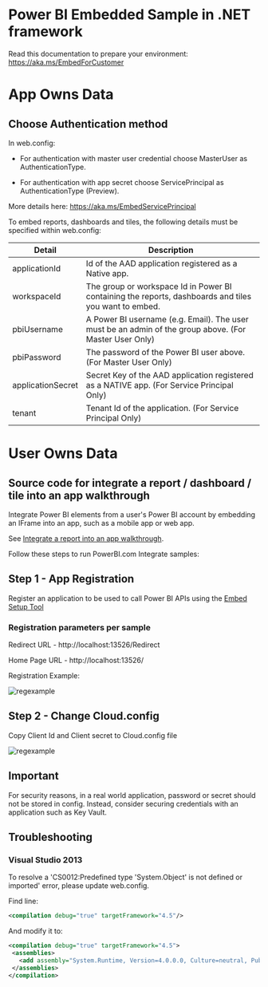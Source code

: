 # Power BI Embedded Sample in .NET framework

Read this documentation to prepare your environment: https://aka.ms/EmbedForCustomer

# App Owns Data

## Choose Authentication method

In web.config:

- For authentication with master user credential choose MasterUser as AuthenticationType.

- For authentication with app secret choose ServicePrincipal as AuthenticationType (Preview).

More details here: https://aka.ms/EmbedServicePrincipal

To embed reports, dashboards and tiles, the following details must be specified within web.config:

| Detail            | Description                                                                                           |
|-------------------|-------------------------------------------------------------------------------------------------------|
| applicationId     | Id of the AAD application registered as a Native app.                                                 |
| workspaceId       | The group or workspace Id in Power BI containing the reports, dashboards and tiles you want to embed. |
| pbiUsername       | A Power BI username (e.g. Email). The user must be an admin of the group above. (For Master User Only)|
| pbiPassword       | The password of the Power BI user above. (For Master User Only)                                       |
| applicationSecret | Secret Key of the AAD application registered as a NATIVE app. (For Service Principal Only)           |
| tenant            | Tenant Id of the application. (For Service Principal Only)                                         |

# User Owns Data

## Source code for integrate a report / dashboard / tile into an app walkthrough

Integrate Power BI elements from a user's Power BI account by embedding an IFrame into an app, such as a mobile app or web app.

See [Integrate a report into an app walkthrough](https://aka.ms/EmbedForOrg).

Follow these steps to run PowerBI.com Integrate samples:


## Step 1 - App Registration

Register an application to be used to call Power BI APIs using the [Embed Setup Tool](https://aka.ms/embedsetup/UserOwnsData)

### Registration parameters per sample

Redirect URL  - http://localhost:13526/Redirect

Home Page URL - http://localhost:13526/

Registration Example:

![regexample](https://cloud.githubusercontent.com/assets/23071967/23340723/fc032efe-fc43-11e6-9a8f-13e40cb32d97.png)

## Step 2 - Change Cloud.config

Copy Client Id and Client secret to Cloud.config file

![regexample](https://cloud.githubusercontent.com/assets/23071967/23340740/48d4f640-fc44-11e6-8f31-dd273d26a61e.png)

## Important

For security reasons, in a real world application, password or secret should not be stored in config. Instead, consider securing credentials with an application such as Key Vault.


## Troubleshooting

### Visual Studio 2013
To resolve a 'CS0012:Predefined type 'System.Object' is not defined or imported' error, please update web.config.

Find line:
 ```xml
 <compilation debug="true" targetFramework="4.5"/>
 ```
 
 And modify it to:
 
 ```xml
 <compilation debug="true" targetFramework="4.5">
  <assemblies>     
    <add assembly="System.Runtime, Version=4.0.0.0, Culture=neutral, PublicKeyToken=b03f5f7f11d50a3a" />   
  </assemblies>
</compilation>
```